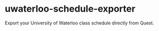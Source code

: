 # uwaterloo-schedule-exporter
Export your University of Waterloo class schedule directly from Quest.

